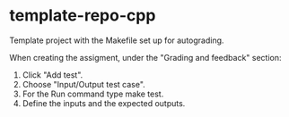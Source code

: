 # template-repo-cpp

Template project with the Makefile set up for autograding.

When creating the assigment, under the "Grading and feedback" section:
1. Click "Add test".
2. Choose "Input/Output test case".
3. For the Run command type make test.
4. Define the inputs and the expected outputs.
